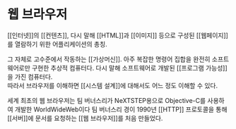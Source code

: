 # 웹 브라우저


[[인터넷]]의 [[컨텐츠]], 다시 말해 [[HTML]]과 [[이미지]] 등으로 구성된 [[웹페이지]] 를 열람하기 위한 어플리케이션의 총칭.

그 자체로 고수준에서 작동하는 [[가상머신]]. 
아주 복잡한 명령어 집합을 완전히 소프트웨어로만 구현한 추상적 컴퓨터다. 
다시 말해 소프트웨어로 개발된 [[프로그램 가능성]]을 가진 컴퓨터다.  
따라서 브라우저를 이해하면 [[시스템 설계]]에 대해서도 어느 정도 이해할 수 있다. 

세계 최초의 웹 브라우저는 팀 버너스리가 NeXTSTEP용으로 Objective-C를 사용하여 개발한 WorldWideWeb이다
팀 버너스리 경이 1990년 [[HTTP]] 프로토콜을 통해 [[서버]]에 문서를 요청하는 [[웹 브라우저]]를 처음 만들었다. 

